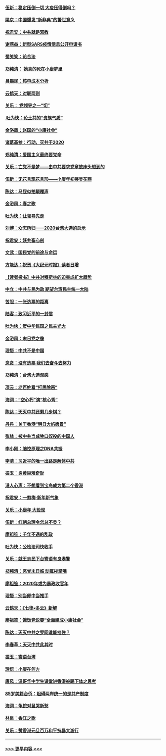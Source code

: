 #### [伍新：稳定压倒一切 大疫压得倒吗？](../pages/nsc993/n11812634.md?t=01222301) 
#### [梁京：中国爆发“新非典”的警世意义](../pages/nsc993/n11812554.md?t=01222301) 
#### [祝君安：中共就是邪教](../pages/nsc993/n11812431.md?t=01222301) 
#### [谢燕益：新型SARS疫情信息公开申请书](../pages/nsc993/n11808840.md?t=01222301) 
#### [蜀笑笑：论合法](../pages/nsc993/n11808064.md?t=01222301) 
#### [郑纯清： 她真的死在小康梦里](../pages/nsc993/n11806623.md?t=01222301) 
#### [吕锡民：核电成本分析](../pages/nsc993/n11806284.md?t=01222301) 
#### [云鹤天：对联两则](../pages/nsc993/n11805957.md?t=01222301) 
#### [关乐： 党领导之一“切”](../pages/nsc993/n11804505.md?t=01222301) 
#### [ 吐为快：论土共的“贵族气质”](../pages/nsc993/n11804490.md?t=01222301) 
#### [金浴凤：赵国的“小康社会”](../pages/nsc993/n11804452.md?t=01222301) 
#### [诸葛高参：行动，灭共于2020](../pages/nsc993/n11804120.md?t=01222301) 
#### [郑纯清：爱国主义最终要党命](../pages/nsc993/n11802197.md?t=01222301) 
#### [关乐：亡党不是梦——由中共要求党章放床头想到的](../pages/nsc993/n11802156.md?t=01222301) 
#### [伍新：无花言现花言形——小康年初哭吴花燕](../pages/nsc993/n11800044.md?t=01222301) 
#### [陈达：马屁似拍颠覆声](../pages/nsc993/n11800010.md?t=01222301) 
#### [金浴凤：春之歌](../pages/nsc993/n11797687.md?t=01222301) 
#### [吐为快：让领导先走](../pages/nsc993/n11797512.md?t=01222301) 
#### [刘博：众志所归——2020台湾大选的启示](../pages/nsc993/n11796878.md?t=01222301) 
#### [祝君安：妖共畜心剖](../pages/nsc993/n11794273.md?t=01222301) 
#### [文武：国民党的前途与命运](../pages/nsc993/n11794198.md?t=01222301) 
#### [方能达：祝贺《大纪元时报》读者日增](../pages/nsc993/n11793807.md?t=01222301) 
#### [【读者投书】中共对穆斯林的迫害成扩大趋势](../pages/nsc993/n11791371.md?t=01222301) 
#### [中立：中共与民为敌 期望台湾民主统一大陆](../pages/nsc993/n11790392.md?t=01222301) 
#### [苦胆：一张选票的距离](../pages/nsc993/n11788914.md?t=01222301) 
#### [陆客：致习近平的一封信](../pages/nsc993/n11788867.md?t=01222301) 
#### [吐为快：贺中华民国之民主光大](../pages/nsc993/n11788618.md?t=01222301) 
#### [金浴凤：末日党之像](../pages/nsc993/n11787475.md?t=01222301) 
#### [理悟：中共不是中国](../pages/nsc993/n11787463.md?t=01222301) 
#### [念贲：没有选票  我们去奋斗去努力](../pages/nsc993/n11787398.md?t=01222301) 
#### [郑纯清：台湾大选观感](../pages/nsc993/n11786210.md?t=01222301) 
#### [项云：老百姓看“打黑除恶”](../pages/nsc993/n11785398.md?t=01222301) 
#### [海网：“空心朽”演“核心秀”](../pages/nsc993/n11783874.md?t=01222301) 
#### [陈达：天灭中共还剩几步棋？](../pages/nsc993/n11783719.md?t=01222301) 
#### [丹丹：关于香港“明日大屿愿景”](../pages/nsc993/n11783273.md?t=01222301) 
#### [张林：被中共当成牲口奴役的中国人](../pages/nsc993/n11782397.md?t=01222301) 
#### [李小刚：脑控原理之DNA共振](../pages/nsc993/n11780962.md?t=01222301) 
#### [李清：习近平的唯一出路是解体中共](../pages/nsc993/n11780866.md?t=01222301) 
#### [振玉：炎黄巨难奇耻](../pages/nsc993/n11779632.md?t=01222301) 
#### [港人心声：不想看到宝岛成为第二个香港](../pages/nsc993/n11778817.md?t=01222301) 
#### [祝君安：一剪梅‧新年新气象](../pages/nsc993/n11776340.md?t=01222301) 
#### [关乐：小康年 大役现](../pages/nsc993/n11774213.md?t=01222301) 
#### [伍新：红朝总理令怎总不灵？](../pages/nsc993/n11770813.md?t=01222301) 
#### [廖祖笙：千年不遇的乱政](../pages/nsc993/n11770373.md?t=01222301) 
#### [吐为快：公检法司快收手](../pages/nsc993/n11770359.md?t=01222301) 
#### [关乐：就王志民下台寄语有良港警](../pages/nsc993/n11769903.md?t=01222301) 
#### [郑纯清：恶党末日临 动辄挨掌嘴](../pages/nsc993/n11769356.md?t=01222301) 
#### [廖祖笙：2020年或为暴政收官年](../pages/nsc993/n11768216.md?t=01222301) 
#### [理悟：别当郎中当推手](../pages/nsc993/n11768243.md?t=01222301) 
#### [云鹤天：《七律▪冬云》新解](../pages/nsc993/n11768204.md?t=01222301) 
#### [廖祖笙：饿饭党说要“全面建成小康社会”](../pages/nsc993/n11767482.md?t=01222301) 
#### [陈达：天灭中共之罗网谁能挡住？](../pages/nsc993/n11767465.md?t=01222301) 
#### [李春草：天灭中共此其时](../pages/nsc993/n11767452.md?t=01222301) 
#### [振玉：寄语台湾](../pages/nsc993/n11767432.md?t=01222301) 
#### [理悟：小康在何方](../pages/nsc993/n11767394.md?t=01222301) 
#### [唐风：温哥华中学生课堂讲香港被踢下体之思考](../pages/nsc993/n11766848.md?t=01222301) 
#### [85岁美籍台侨：阻碍两岸统一的是共产制度](../pages/nsc993/n11765043.md?t=01222301) 
#### [海网：龟蛇对鼠哭新愁](../pages/nsc993/n11764895.md?t=01222301) 
#### [林泉：香江之歌](../pages/nsc993/n11764415.md?t=01222301) 
#### [关乐：赞香港元旦百万和平抗暴大游行](../pages/nsc993/n11764382.md?t=01222301) 

----
#### [ >>> 更早内容 <<< ](../indexes/nsc993-earlier.md)
